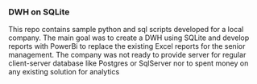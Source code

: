 ### DWH on SQLite

This repo contains sample python and sql scripts developed for a local company. The main goal was to create a DWH using SQLite and develop reports with PowerBi to replace the existing Excel reports for the senior management. The company was not ready to provide server for regular client-server database like Postgres or SqlServer nor to spent money on any existing solution for analytics
